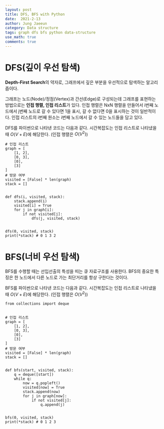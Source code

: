 ```yaml
---
layout: post
title: DFS, BFS with Python
date:  2021-2-13
author: Jung Jaeeun
category: Data structure
tags: graph dfs bfs python data-structure
use_math: true
comments: true
---
```


# DFS(깊이 우선 탐색)

**Depth-First Search**의 약자로, 그래프에서 깊은 부분을 우선적으로 탐색하는 알고리즘이다.

그래프는 노드(Node)/정점(Vertex)과 간선(Edge)로 구성되는데 그래프를 표현하는 방법으로는 **인접 행렬, 인접 리스트**가 있다.
인접 행렬은 NxN 행렬을 만들어서 i번째 노드에서 j번째 노드로 갈 수 있다면 1을 표시, 갈 수 없다면 0을 표시하는 것이 일반적이다.
인접 리스트의 i번째 원소는 i번째 노드에서 갈 수 있는 노드들을 담고 있다.

DFS를 파이썬으로 나타낸 코드는 다음과 같다. 시간복잡도는 인접 리스트로 나타냈을 때 $O(V + E)$에 해당한다. (인접 행렬은 $O(V^{2})$)

```python3
# 인접 리스트
graph = [
    [1, 2],
    [0, 3],
    [0],
    [3]
]
# 방문 여부
visited = [False] * len(graph)
stack = []


def dfs(i, visited, stack):
    stack.append(i)
    visited[i] = True
    for j in graph[i]:
        if not visited[j]:
            dfs(j, visited, stack)


dfs(0, visited, stack)
print(*stack) # 0 1 3 2
```

# BFS(너비 우선 탐색)

BFS를 수행할 때는 선입선출의 특성을 띠는 큐 자료구조를 사용한다. BFS의 중요한 특징은 한 노드에서 다른 노드로 가는 최단거리를 항상 구한다는 것이다.

BFS를 파이썬으로 나타낸 코드는 다음과 같다. 시간복잡도는 인접 리스트로 나타냈을 때 $O(V + E)$에 해당한다. (인접 행렬은 $O(V^{2})$)

```python3
from collections import deque


# 인접 리스트
graph = [
    [1, 2],
    [0, 3],
    [0],
    [3]
]
# 방문 여부
visited = [False] * len(graph)
stack = []


def bfs(start, visited, stack):
    q = deque([start])
    while q:
        now = q.popleft()
        visited[now] = True
        stack.append(now)
        for j in graph[now]:
            if not visited[j]:
                q.append(j)
    

bfs(0, visited, stack)
print(*stack) # 0 1 2 3
```